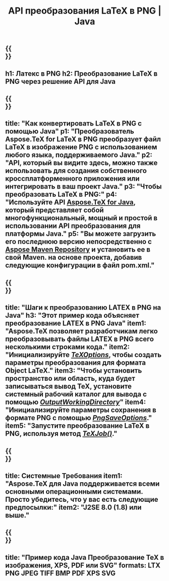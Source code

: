 ﻿---
translation: true
template: /_templates/_conversion-child-java.md
title: API преобразования LaTeX в PNG | Java
description: Функция преобразования LaTeX в PNG. Интегрируйте эту локальную библиотеку Java в свой проект или используйте кроссплатформенные приложения для преобразования LaTeX в PNG.
keywords: латекс в png API Java, интегрировать латекс2png
url: /java/conversion/latex-to-png/
family: tex
platformtag: java
feature: conversion
informat: LATEX
outformat: PNG
otherformats: BMP TIFF JPEG PDF
---

{{<section banner>}}
---
h1: Латекс в PNG
h2: Преобразование LaTeX в PNG через решение API для Java
---

{{<section overview>}}
---
title: "Как конвертировать LaTeX в PNG с помощью Java"
p1: "Преобразователь Aspose.TeX for LaTeX в PNG преобразует файл LaTeX в изображение PNG с использованием любого языка, поддерживаемого Java."
p2: "API, который вы видите здесь, можно также использовать для создания собственного кроссплатформенного приложения или интегрировать в ваш проект Java."
p3: "Чтобы преобразовать LaTeX в PNG:"
p4: "Используйте API [Aspose.TeX for Java](https://products.aspose.com/tex/java), который представляет собой многофункциональный, мощный и простой в использовании API преобразования для платформы Java."
p5: "Вы можете загрузить его последнюю версию непосредственно с [Aspose Maven Repository](https://repository.aspose.com/tex/) и установить ее в свой Maven. на основе проекта, добавив следующие конфигурации в файл pom.xml."
---

{{<section feature1>}}
---
title: "Шаги к преобразованию LATEX в PNG на Java"
h3: "Этот пример кода объясняет преобразование LATEX в PNG Java"
item1: "Aspose.TeX позволяет разработчикам легко преобразовывать файлы LATEX в PNG всего несколькими строками кода."
item2: "Инициализируйте [*TeXOptions*](https://reference.aspose.com/tex/java/com.aspose.tex/TeXOptions), чтобы создать параметры преобразования для формата Object LaTeX."
item3: "Чтобы установить пространство или область, куда будет записываться вывод TeX, установите системный рабочий каталог для вывода с помощью [*OutputWorkingDirectory*](https://reference.aspose.com/tex/java/com.aspose.tex/TeXOptions#getOutputWorkingDirectory--)"
item4: "Инициализируйте параметры сохранения в формате PNG с помощью [*PngSaveOptions*](https://reference.aspose.com/tex/java/com.aspose.tex.rendering/PngSaveOptions)."
item5: "Запустите преобразование LaTeX в PNG, используя метод [*TeXJob()*](https://reference.aspose.com/tex/java/com.aspose.tex/TeXJob)."
---

{{<section feature2>}}
---
title: Системные Требования
item1: "Aspose.TeX для Java поддерживается всеми основными операционными системами. Просто убедитесь, что у вас есть следующие предпосылки:"
item2: "J2SE 8.0 (1.8) или выше."
---

{{<section widget>}}
---
title: "Пример кода Java Преобразование TeX в изображения, XPS, PDF или SVG"
formats: LTX PNG JPEG TIFF BMP PDF XPS SVG
---